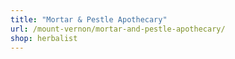 ```yaml
---
title: "Mortar & Pestle Apothecary"
url: /mount-vernon/mortar-and-pestle-apothecary/
shop: herbalist
---
```

